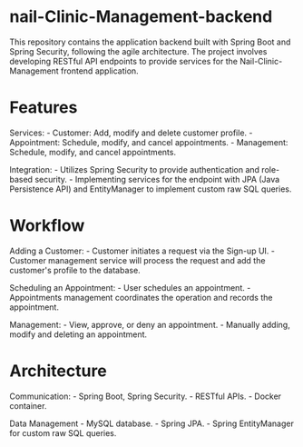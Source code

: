 # nail-Clinic-Management-backend
This repository contains the application backend built with Spring Boot and Spring Security, following the agile architecture. The project involves developing RESTful API endpoints to provide services for the Nail-Clinic-Management frontend application.

# Features
Services:
    - Customer: Add, modify and delete customer profile.
    - Appointment: Schedule, modify, and cancel appointments.
    - Management: Schedule, modify, and cancel appointments.

Integration:
    - Utilizes Spring Security to provide authentication and role-based security.
    - Implementing services for the endpoint with JPA (Java Persistence API) and EntityManager to implement custom raw SQL queries.

# Workflow
Adding a Customer:
    - Customer initiates a request via the Sign-up UI.
    - Customer management service will process the request and add the customer's profile to the database.

Scheduling an Appointment:
    - User schedules an appointment.
    - Appointments management coordinates the operation and records the appointment.

Management:
    - View, approve, or deny an appointment.
    - Manually adding, modify and deleting an appointment.

# Architecture
Communication:
    - Spring Boot, Spring Security.
    - RESTful APIs.
    - Docker container.

Data Management
    - MySQL database.
    - Spring JPA.
    - Spring EntityManager for custom raw SQL queries.
